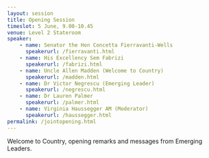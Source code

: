 ```yaml
---
layout: session
title: Opening Session
timeslot: 5 June, 9.00-10.45
venue: Level 2 Stateroom
speaker:
    - name: Senator the Hon Concetta Fierravanti-Wells
      speakerurl: /fierravanti.html
    - name: His Excellency Sem Fabrizi
      speakerurl: /fabrizi.html
    - name: Uncle Allen Madden (Welcome to Country)
      speakerurl: /madden.html
    - name: Dr Victor Negrescu (Emerging Leader)
      speakerurl: /negrescu.html
    - name: Dr Lauren Palmer
      speakerurl: /palmer.html
    - name: Virginia Haussegger AM (Moderator)
      speakerurl: /haussegger.html
permalink: /jointopening.html
---
```

Welcome to Country, opening remarks and messages from Emerging Leaders.

